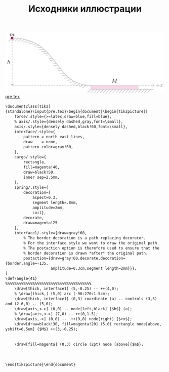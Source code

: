﻿---
title: "Исходники иллюстрации"
type: "notpost"
---
<a class="imag2" href="/cook/gallery/tikzpicture_dd72534a48b01b766e8695f208caf969.tex"><img src="/cook/gallery/tikzpicture_dd72534a48b01b766e8695f208caf969.pdf.jpg" alt=""></a>
<a href="/cook/gallery/pre">pre.tex</a>
<pre><code class="language-latex">\documentclass[tikz]{standalone}\input{pre.tex}\begin{document}\begin{tikzpicture}[
    force/.style={>=latex,draw=blue,fill=blue},
    % axis/.style={densely dashed,gray,font=\small},
    axis/.style={densely dashed,black!60,font=\small},
    interface/.style={
        pattern = north east lines,
        draw    = none,
        pattern color=gray!60,          
    },
    cargo/.style={
        rectangle,
        fill=magenta!40,
        draw=black!50,
        inner sep=2.5mm,
    },
    spring/.style={
        decoration={
            aspect=0.3, 
            segment length=.8mm, 
            amplitude=2mm,
            coil},
        decorate,
        draw=magenta!25
    },
    interface1/.style={draw=gray!60,
        % The border decoration is a path replacing decorator. 
        % For the interface style we want to draw the original path.
        % The postaction option is therefore used to ensure that the
        % border decoration is drawn *after* the original path.
        postaction={draw=gray!60,decorate,decoration={border,angle=-135,
                    amplitude=0.3cm,segment length=2mm}}},    
]
\def\angle{41}
%%%%%%%%%%%%%%%%%%%%%%%%%%%%%%%%%%%%%%
    \draw[thick, interface1] (5,-0.25) -- ++(4,0);
    % \draw[thick,] (5,0) arc (-90:270:1.5cm);
    \draw[thick, interface1] (0,3) coordinate (a) .. controls (3,3) and (2.6,0) .. (5,0);
    \draw[axis,<->] (0,0) -- node[left,black] {$h$} (a);
    % \draw[axis,<->] (7,0) -- ++(0,1.5);
    \draw[axis,->] (0,0) --  ++(9,0) node[right] {$+x$};
    \draw[draw=black!30, fill=magenta!20] (5,0) rectangle node[above, yshift=0.5em] {$M$} ++(3,-0.25);
    

    \draw[fill=magenta] (0,3) circle (2pt) node [above]{$m$};



\end{tikzpicture}\end{document}</code></pre>